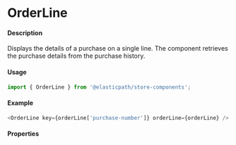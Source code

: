 # OrderLine

#### Description

Displays the details of a purchase on a single line. The component retrieves the purchase details from the purchase history. 

#### Usage

```js
import { OrderLine } from '@elasticpath/store-components';
```

#### Example

```js
<OrderLine key={orderLine['purchase-number']} orderLine={orderLine} />
```

#### Properties

<!-- PROPS -->
